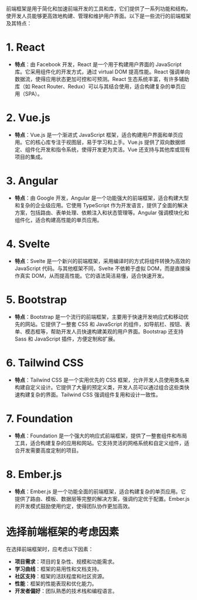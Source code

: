 前端框架是用于简化和加速前端开发的工具和库，它们提供了一系列功能和结构，使开发人员能够更高效地构建、管理和维护用户界面。以下是一些流行的前端框架及其特点：

# 1. **React**
- **特点**：由 Facebook 开发，React 是一个用于构建用户界面的 JavaScript 库。它采用组件化的开发方式，通过 virtual DOM 提高性能。React 强调单向数据流，使得应用状态更加可控和可预测。React 生态系统丰富，有许多辅助库（如 React Router、Redux）可以与其结合使用，适合构建复杂的单页应用（SPA）。

# 2. **Vue.js**
- **特点**：Vue.js 是一个渐进式 JavaScript 框架，适合构建用户界面和单页应用。它的核心库专注于视图层，易于学习和上手。Vue.js 提供了双向数据绑定、组件化开发和指令系统，使得开发更为灵活。Vue 还支持与其他库或现有项目的集成。

# 3. **Angular**
- **特点**：由 Google 开发，Angular 是一个功能强大的前端框架，适合构建大型和复杂的企业级应用。它使用 TypeScript 作为开发语言，提供了全面的解决方案，包括路由、表单处理、依赖注入和状态管理等。Angular 强调模块化和组件化，适合构建高性能的单页应用。

# 4. **Svelte**
- **特点**：Svelte 是一个新兴的前端框架，采用编译时的方式将组件转换为高效的 JavaScript 代码。与其他框架不同，Svelte 不依赖于虚拟 DOM，而是直接操作真实 DOM，从而提高性能。它的语法简洁易懂，适合快速开发。

# 5. **Bootstrap**
- **特点**：Bootstrap 是一个流行的前端框架，主要用于快速开发响应式和移动优先的网站。它提供了一整套 CSS 和 JavaScript 的组件，如导航栏、按钮、表单、模态框等，帮助开发人员快速构建美观的用户界面。Bootstrap 还支持 Sass 和 JavaScript 插件，方便定制和扩展。

# 6. **Tailwind CSS**
- **特点**：Tailwind CSS 是一个实用优先的 CSS 框架，允许开发人员使用类名来构建自定义设计。它提供了大量的预定义类，开发人员可以通过组合这些类快速构建复杂的界面。Tailwind CSS 强调组件复用和设计一致性。

# 7. **Foundation**
- **特点**：Foundation 是一个强大的响应式前端框架，提供了一整套组件和布局工具，适合构建复杂的应用和网站。它支持灵活的网格系统和自定义组件，适合开发需要高度定制的项目。

# 8. **Ember.js**
- **特点**：Ember.js 是一个功能全面的前端框架，适合构建复杂的单页应用。它提供了路由、模板、数据层等完整的解决方案，强调约定优于配置。Ember.js 的开发模式鼓励使用约定，使得团队协作更加高效。

# 选择前端框架的考虑因素
在选择前端框架时，应考虑以下因素：
- **项目需求**：项目的复杂性、规模和功能需求。
- **学习曲线**：框架的易用性和文档支持。
- **社区支持**：框架的活跃程度和社区资源。
- **性能**：框架的性能表现和优化能力。
- **开发者偏好**：团队熟悉的技术栈和编程语言。
